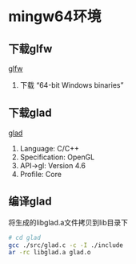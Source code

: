 # mingw64环境

## 下载glfw

[glfw](https://www.glfw.org/download.html "glfw.org/download.html")

1. 下载 “64-bit Windows binaries”

## 下载glad

[glad](https://glad.dav1d.de/ "glad.dav1d.de")

1. Language:  C/C++
2. Specification: OpenGL
3. API->gl: Version 4.6
4. Profile: Core

## 编译glad

将生成的libglad.a文件拷贝到lib目录下
``` bash
# cd glad
gcc ./src/glad.c -c -I ./include
ar -rc libglad.a glad.o
```
